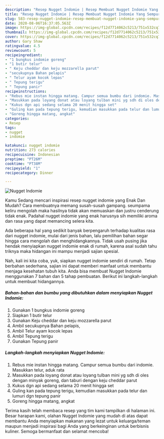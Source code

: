 ```yaml
---
description: "Resep Nugget Indomie | Resep Membuat Nugget Indomie Yang Sempurna"
title: "Resep Nugget Indomie | Resep Membuat Nugget Indomie Yang Sempurna"
slug: 583-resep-nugget-indomie-resep-membuat-nugget-indomie-yang-sempurna
date: 2020-08-06T16:37:05.563Z
image: https://img-global.cpcdn.com/recipes/f12d7714062c5213/751x532cq70/nugget-indomie-foto-resep-utama.jpg
thumbnail: https://img-global.cpcdn.com/recipes/f12d7714062c5213/751x532cq70/nugget-indomie-foto-resep-utama.jpg
cover: https://img-global.cpcdn.com/recipes/f12d7714062c5213/751x532cq70/nugget-indomie-foto-resep-utama.jpg
author: Gary Shaw
ratingvalue: 4.5
reviewcount: 5
recipeingredient:
- "1 bungkus indomie goreng"
- "1 butir telur"
- " Keju cheddar dan keju mozzarella parut"
- "secukupnya Bahan pelapis"
- " Telur ayam kocok lepas"
- " Tepung terigu"
- " Tepung panir"
recipeinstructions:
- "Rebus mie instan hingga matang. Campur semua bumbu dari indomie. Masukkan telur, aduk rata"
- "Masukkan pada loyang donat atau loyang tulban mini yg sdh di oles dengan minyak goreng, dan taburi dengan keju cheddar parut"
- "Kukus dgn api sedang selama 20 menit hingga set"
- "Guling kan pada tepung terigu, kemudian masukkan pada telur dan lumuri dgn tepung panir"
- "Goreng hingga matang, angkat"
categories:
- Resep
tags:
- nugget
- indomie

katakunci: nugget indomie 
nutrition: 273 calories
recipecuisine: Indonesian
preptime: "PT26M"
cooktime: "PT38M"
recipeyield: "1"
recipecategory: Dinner

---
```



![Nugget Indomie](https://img-global.cpcdn.com/recipes/f12d7714062c5213/751x532cq70/nugget-indomie-foto-resep-utama.jpg)

Kamu Sedang mencari inspirasi resep nugget indomie yang Enak Dan Mudah? Cara membuatnya memang susah-susah gampang. seumpama keliru mengolah maka hasilnya tidak akan memuaskan dan justru cenderung tidak enak. Padahal nugget indomie yang enak harusnya sih memiliki aroma dan rasa yang dapat memancing selera kita.



Ada beberapa hal yang sedikit banyak berpengaruh terhadap kualitas rasa dari nugget indomie, mulai dari jenis bahan, lalu pemilihan bahan segar hingga cara mengolah dan menghidangkannya. Tidak usah pusing jika hendak menyiapkan nugget indomie enak di rumah, karena asal sudah tahu triknya maka hidangan ini mampu menjadi sajian spesial.


Nah, kali ini kita coba, yuk, siapkan nugget indomie sendiri di rumah. Tetap berbahan sederhana, sajian ini dapat memberi manfaat untuk membantu menjaga kesehatan tubuh kita. Anda bisa membuat Nugget Indomie menggunakan 7 bahan dan 5 tahap pembuatan. Berikut ini langkah-langkah untuk membuat hidangannya.

<!--inarticleads1-->

##### Bahan-bahan dan bumbu yang dibutuhkan dalam menyiapkan Nugget Indomie:

1. Gunakan 1 bungkus indomie goreng
1. Siapkan 1 butir telur
1. Gunakan  Keju cheddar dan keju mozzarella parut
1. Ambil secukupnya Bahan pelapis,
1. Ambil  Telur ayam kocok lepas
1. Ambil  Tepung terigu
1. Gunakan  Tepung panir




<!--inarticleads2-->

##### Langkah-langkah menyiapkan Nugget Indomie:

1. Rebus mie instan hingga matang. Campur semua bumbu dari indomie. Masukkan telur, aduk rata
1. Masukkan pada loyang donat atau loyang tulban mini yg sdh di oles dengan minyak goreng, dan taburi dengan keju cheddar parut
1. Kukus dgn api sedang selama 20 menit hingga set
1. Guling kan pada tepung terigu, kemudian masukkan pada telur dan lumuri dgn tepung panir
1. Goreng hingga matang, angkat




Terima kasih telah membaca resep yang tim kami tampilkan di halaman ini. Besar harapan kami, olahan Nugget Indomie yang mudah di atas dapat membantu Anda menyiapkan makanan yang lezat untuk keluarga/teman maupun menjadi inspirasi bagi Anda yang berkeinginan untuk berbisnis kuliner. Semoga bermanfaat dan selamat mencoba!
